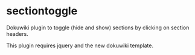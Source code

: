 sectiontoggle
=============

Dokuwiki plugin to toggle (hide and show) sections by clicking on section headers.  



This plugin requires jquery and the new dokuwiki template.
